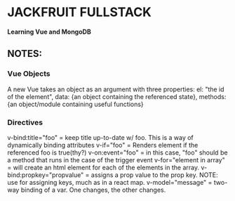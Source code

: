 # JACKFRUIT FULLSTACK
__Learning Vue and MongoDB__

## NOTES:
### Vue Objects
A new Vue takes an object as an argument with three properties:
el: "the id of the element",
data: {an object containing the referenced state},
methods: {an object/module containing useful functions}

### Directives
v-bind:title="foo" = keep title up-to-date w/ foo. This is a way of dynamically binding attributes
v-if="foo" = Renders element if the referenced foo is true(thy?)
v-on:event="foo" = in this case, "foo" should be a method that runs in the case of the trigger event
v-for="element in array" = will create an html element for each of the elements in the array.
v-bind:propkey="propvalue" = assigns a prop value to the prop key. NOTE: use for assigning keys, much as in a react map.
v-model="message" = two-way binding of a var. One changes, the other changes.


